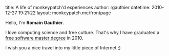 title: A life of monkeypatch'd experiences
author: rgauthier
datetime: 2010-12-27 19:21:22
layout: monkeypatch.me/frontpage

Hello, I'm **Romain Gauthier**.

I love computing science and free culture. That's why I have graduated a [free
software master degree](http://masteri2l.org) in 2010.

I wish you a nice travel into my little piece of Internet ;)

